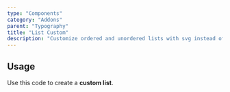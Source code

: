 ```yaml
---
type: "Components"
category: "Addons"
parent: "Typography"
title: "List Custom"
description: "Customize ordered and unordered lists with svg instead of bullet points."
---
```


## Usage

Use this code to create a **custom list**.

<demo>
  <demoinline src="vanilla/components/addons/typography/listcustom">
  </demoinline>
</demo>
